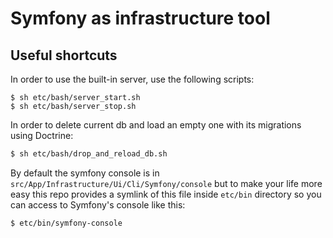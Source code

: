 # Symfony as infrastructure tool
## Useful shortcuts
In order to use the built-in server, use the following scripts:
```
$ sh etc/bash/server_start.sh
$ sh etc/bash/server_stop.sh
```
In order to delete current db and load an empty one with its migrations using Doctrine:
```bash
$ sh etc/bash/drop_and_reload_db.sh
```

By default the symfony console is in `src/App/Infrastructure/Ui/Cli/Symfony/console` but to make your life more easy
this repo provides a symlink of this file inside `etc/bin` directory so you can access to Symfony's console like this: 
```
$ etc/bin/symfony-console
```
